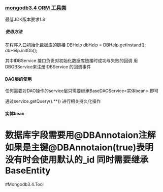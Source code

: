 
### [mongodb3.4 ORM 工具类](https://git.oschina.net/what_the_fuck/Mongodb3.4.Tool.git)
最低JDK版本要求1.8

##### 使用方法

在程序入口初始化数据库的链接
DBHelp dbHelp = DBHelp.getInstand();
dbHelp.initDb();

其中IDBService 接口负责对初始化数据库链接时成功与失败的回调
用DBOBService来注册IDBService 的回调事件


#### DAO层的使用

任何需要对DAO操作的service层只需要继承BaseDAOService<实体bean> 即可

通过service.getQuery().**() 进行相关持久化操作


#### 实体bean
数据库字段需要用@DBAnnotaion注解
如果是主键@DBAnnotaion(true)表明
没有时会使用默认的_id
同时需要继承BaseEntity
=======
#Mongodb3.4.Tool
 